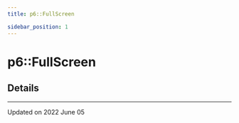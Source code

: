 ```yaml
---
title: p6::FullScreen

sidebar_position: 1
---
```


# p6::FullScreen





## Details
-------------------------------

Updated on 2022 June 05